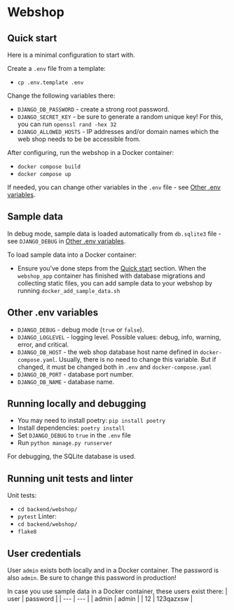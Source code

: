 # Webshop

## Quick start
Here is a minimal configuration to start with.

Create a `.env` file from a template:
* `cp .env.template .env`

Change the following variables there:
* `DJANGO_DB_PASSWORD` - create a strong root password.
* `DJANGO_SECRET_KEY` - be sure to generate a random unique key! For this, you can run `openssl rand -hex 32`
* `DJANGO_ALLOWED_HOSTS` - IP addresses and/or domain names which the web shop needs to be be accessible from.

After configuring, run the webshop in a Docker container:
* `docker compose build`
* `docker compose up`

If needed, you can change other variables in the `.env` file - see [Other .env variables](#-other-.env-variables).

## Sample data
In debug mode, sample data is loaded automatically from `db.sqlite3` file - see `DJANGO_DEBUG` in [Other .env variables](#-other-.env-variables).

To load sample data into a Docker container:
* Ensure you've done steps from the [Quick start](#-quick-start) section. When the `webshop_app` container has finished with database migrations and collecting static files, you can add sample data to your webshop by running `docker_add_sample_data.sh`

## Other .env variables
* `DJANGO_DEBUG` - debug mode (`true` or `false`).
* `DJANGO_LOGLEVEL` - logging level. Possible values: debug, info, warning, error, and critical.
* `DJANGO_DB_HOST` - the web shop database host name defined in `docker-compose.yaml`. Usually, there is no need to change this variable. But if changed, it must be changed both in `.env` and `docker-compose.yaml`
* `DJANGO_DB_PORT` - database port number.
* `DJANGO_DB_NAME` - database name.

## Running locally and debugging
* You may need to install poetry: `pip install poetry`
* Install dependencies: `poetry install`
* Set `DJANGO_DEBUG` to `true` in the `.env` file
* Run `python manage.py runserver`

For debugging, the SQLite database is used.

## Running unit tests and linter
Unit tests:
* `cd backend/webshop/`
* `pytest`
Linter:
* `cd backend/webshop/`
* `flake8`

## User credentials
User `admin` exists both locally and in a Docker container. The password is also `admin`. Be sure to change this password in production!

In case you use sample data in a Docker container, these users exist there:
| user | password |
| --- | --- |
| admin | admin |
| 12 | 123qazxsw |
